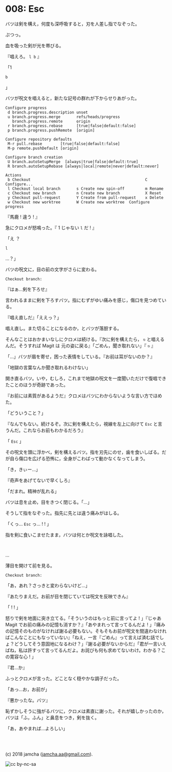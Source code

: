 

# 008: Esc

バツは剣を構え，何度も深呼吸すると，刃を人差し指でなぞった。  

ぷつっ。  

血を吸った剣が光を帯びる。  

『唱えろ。 `l b` 』  

「1  

    b

」  

バツが呪文を唱えると，新たな記号の群れが下からせりあがった。  

    Configure progress
     d branch.progress.description unset
     u branch.progress.merge       refs/heads/progress
       branch.progress.remote      origin
     r branch.progress.rebase      [true|false|default:false]
     p branch.progress.pushRemote  [origin]
    
    Configure repository defaults
     M-r pull.rebase        [true|false|default:false]
     M-p remote.pushDefault [origin]
    
    Configure branch creation
     U branch.autoSetupMerge  [always|true|false|default:true]
     R branch.autoSetupRebase [always|local|remote|never|default:never]
    
    Actions
     b Checkout                                                  C Configure...
     l Checkout local branch       s Create new spin-off         m Rename
     c Checkout new branch         n Create new branch           X Reset
     y Checkout pull-request       Y Create from pull-request    x Delete
     w Checkout new worktree       W Create new worktree  Configure progress

『馬鹿 ! 違う ! 』  

急にクロメが怒鳴った。『 1 じゃない `l` だ ! 』  

「え ？  

    l

…？」  

バツの呪文に，目の前の文字がさらに変わる。  

    Checkout branch: 

『はぁ…剣を下ろせ』  

言われるままに剣を下ろすバツ。指にむずがゆい痛みを感じ，傷口を見つめている。  

『唱え直しだ』「ええっ？」  

唱え直し。また切ることになるのか，とバツが落胆する。  

そんなことはおかまいなしにクロメは続ける。『次に剣を構えたら， `⎋` と唱えるんだ。そうすれば Magit は 元の姿に戻る』「ごめん，聞き取れない」『 `⎋` 』  

「…」バツが眉を寄せ，困った表情をしている。『お前は耳がないのか？』  

「地獄の言葉なんか聞き取れるわけない」  

開き直るバツ。いや，むしろ，これまで地獄の呪文を一度聞いただけで復唱できたことのほうが奇跡であった。  

『お前には素質があるようだ』クロメはバツにわからないような言い方でほめた。  

「どういうこと？」  

『なんでもない。続けるぞ。次に剣を構えたら，視線を左上に向けて `Esc` と言うんだ。これならお前もわかるだろう』  

「 `Esc` 」  

その呪文を頭に浮かべ，剣を構えるバツ。指を刃先にのせ，歯を食いしばる。だが自ら傷口を広げる恐怖に，全身がこわばって動かなくなってしまう。  

「き，きぃー…」  

『奇声をあげてないで早くしろ』  

「だまれ。精神が乱れる」  

バツは息を止め，目をきつく閉じる。「…」  

そうして指をなぞった。指先に先とは違う痛みがはしる。  

「くっ… `Esc` っ… ! ! 」  

指を剣に食いこませたまま，バツは何とか呪文を詠唱した。  

<br>  

…  

薄目を開けて前を見る。  

    Checkout branch: 

「あ，あれ？さっきと変わらないけど…」  

『あたりまえだ。お前が目を閉じていては呪文を反映できん』  

「 ! ! 」  

怒りで剣を地面に突き立てる。「そういうのはもっと前に言ってよ ! 」『じゃあ Magit でお前の痛みの記憶も消すか？』「あやまれって言ってるんだよ ! 」『痛みの記憶そのものがなければ謝る必要もない。そもそもお前が呪文を間違わなければこんなことにもなっていない』「ねえ，一言『ごめん』って言えば済む話でしょ？どうしてそう意固地になるわけ？」『謝る必要がないからだ』「君が一言いえばね，私は許すって言ってるんだよ。お詫びも何も求めてないわけ。わかる？この寛容な心 ! 」  

『君…か』  

ふっとクロメが言った。どことなく穏やかな調子だった。  

「あっ…お，お前が」  

『悪かったな。バツ』  

恥ずかしそうに強がるバツに，クロメは素直に謝った。それが嬉しかったのか，バツは「ふ，ふん」と鼻息をつき，剣を抜く。  

「あ，あやまれば…よろしい」  

<br>  
<br>  

(c) 2018 jamcha (jamcha.aa@gmail.com).  

![cc by-nc-sa](https://i.creativecommons.org/l/by-nc-sa/4.0/88x31.png)  

